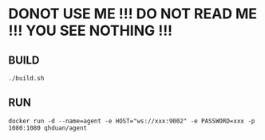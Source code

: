 # DONOT USE ME !!! DO NOT READ ME !!! YOU SEE NOTHING !!!


## BUILD

```
./build.sh
```

## RUN

```
docker run -d --name=agent -e HOST="ws://xxx:9002" -e PASSWORD=xxx -p 1080:1080 qhduan/agent
```
